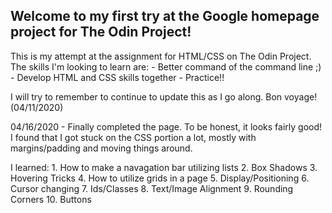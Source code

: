 Welcome to my first try at the Google homepage project for The Odin Project!
------------------------------------------------------------------------
This is my attempt at the assignment for HTML/CSS on The Odin Project. The skills I'm looking to learn are:
    - Better command of the command line ;)
    - Develop HTML and CSS skills together
    - Practice!!

I will try to remember to continue to update this as I go along. Bon voyage! (04/11/2020)

04/16/2020 - Finally completed the page. To be honest, it looks fairly good! I found that I got stuck on the CSS portion a lot, mostly with margins/padding and moving things around. 

I learned:
    1. How to make a navagation bar utilizing lists
    2. Box Shadows
    3. Hovering Tricks
    4. How to utilize grids in a page
    5. Display/Positioning
    6. Cursor changing
    7. Ids/Classes
    8. Text/Image Alignment
    9. Rounding Corners
    10. Buttons